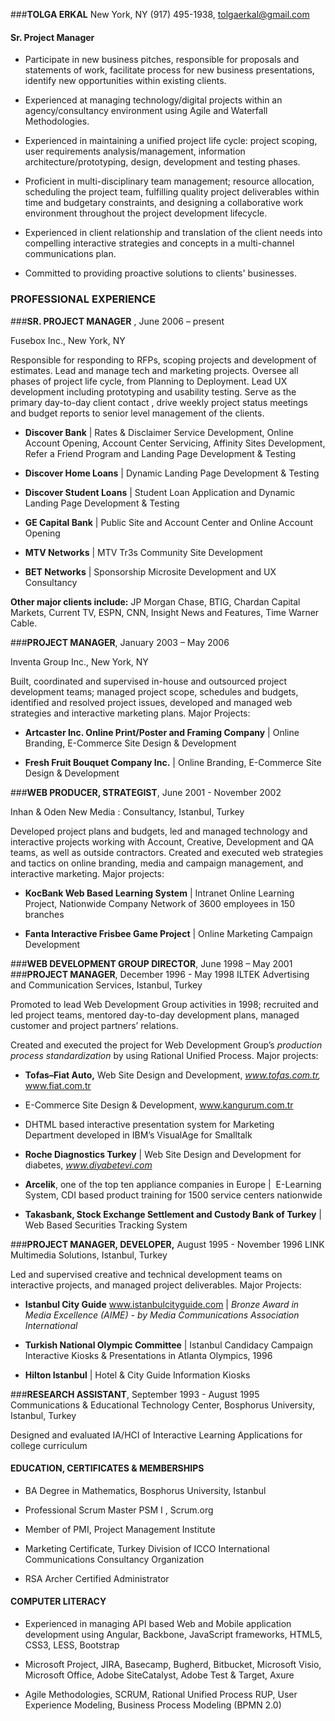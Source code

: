 ###**TOLGA ERKAL**
New York, NY
(917) 495-1938, [tolgaerkal@gmail.com](mailto:tolgaerkal@gmail.com) 

#### **Sr. Project Manager** 

* Participate in new business pitches, responsible for proposals and statements of work, facilitate process for new business presentations, identify new opportunities within existing clients.

* Experienced at managing technology/digital projects within an agency/consultancy environment using Agile and Waterfall Methodologies.

* Experienced in maintaining a unified project life cycle: project scoping, user requirements analysis/management, information architecture/prototyping, design, development and testing phases.

* Proficient in multi-disciplinary team management; resource allocation, scheduling the project team, fulfilling quality project deliverables within time and budgetary constraints, and designing a collaborative work environment throughout the project development lifecycle.

* Experienced in client relationship and translation of the client needs into compelling interactive strategies and concepts in a multi-channel communications plan.

* Committed to providing proactive solutions to clients' businesses.

### **PROFESSIONAL EXPERIENCE**


###**SR. PROJECT MANAGER** , June 2006 – present

Fusebox Inc., New York, NY

Responsible for responding to RFPs, scoping projects and development of estimates. Lead and manage tech and marketing projects. Oversee all phases of project life cycle, from Planning to Deployment. Lead UX development including prototyping and usability testing. Serve as the primary day-to-day client contact , drive weekly project status meetings and budget reports to senior level management of the clients.

* **Discover Bank** | Rates & Disclaimer Service Development, Online Account Opening, Account Center Servicing, Affinity Sites Development, Refer a Friend Program and Landing Page Development & Testing

* **Discover Home Loans** | Dynamic Landing Page Development & Testing

* **Discover Student Loans** | Student Loan Application and Dynamic Landing Page Development & Testing

* **GE Capital Bank** | Public Site and Account Center and Online Account Opening 

* **MTV Networks** | MTV Tr3s Community Site Development

* **BET Networks** | Sponsorship Microsite Development and UX Consultancy

**Other major clients include:** JP Morgan Chase, BTIG, Chardan Capital Markets, Current TV, ESPN, CNN, Insight News and Features, Time Warner Cable.



###**PROJECT MANAGER**, January 2003 – May 2006

Inventa Group Inc., New York, NY

Built, coordinated and supervised in-house and outsourced project development teams; managed project scope, schedules and budgets, identified and resolved project issues, developed and managed web strategies and interactive marketing plans. Major Projects:


* **Artcaster Inc. Online Print/Poster and Framing Company** | Online Branding,
E-Commerce Site Design & Development

* **Fresh Fruit Bouquet Company Inc.** | Online Branding, E-Commerce Site Design & Development



###**WEB PRODUCER, STRATEGIST**, June 2001 - November 2002

Inhan & Oden New Media : Consultancy, Istanbul, Turkey

Developed project plans and budgets, led and managed technology and interactive projects working with Account, Creative, Development and QA teams, as well as outside contractors. Created and executed web strategies and tactics on online branding, media and campaign management, and interactive marketing. Major projects:

* **KocBank Web Based Learning System** | Intranet Online Learning Project, Nationwide Company Network of 3600 employees in 150 branches

* **Fanta Interactive Frisbee Game Project** | Online Marketing Campaign Development



###**WEB DEVELOPMENT GROUP DIRECTOR**, June 1998 – May 2001
###**PROJECT MANAGER**, December 1996 - May 1998
ILTEK Advertising and Communication Services, Istanbul, Turkey

Promoted to lead Web Development Group activities in 1998; recruited and led project teams, mentored day-to-day development plans, managed customer and project partners’ relations.

Created and executed the project for Web Development Group’s *production process standardization* by using Rational Unified Process. Major projects:

* **Tofas–Fiat Auto,** Web Site Design and Development, *www.tofas.com.tr,* www.fiat.com.tr

* E-Commerce Site Design & Development, www.kangurum.com.tr

* DHTML based interactive presentation system for Marketing Department developed in IBM’s VisualAge for Smalltalk

* **Roche Diagnostics Turkey** | Web Site Design and Development for diabetes, *www.diyabetevi.com*

* **Arcelik**, one of the top ten appliance companies in Europe |  E-Learning System, CDI based product training for 1500 service centers nationwide

* **Takasbank, Stock Exchange Settlement and Custody Bank of Turkey** | Web Based Securities Tracking System



###**PROJECT MANAGER, DEVELOPER,** August 1995 - November 1996
LINK Multimedia Solutions, Istanbul, Turkey

Led and supervised creative and technical development teams on interactive projects, and managed project deliverables. Major Projects:

* **Istanbul City Guide** www.istanbulcityguide.com | *Bronze Award in Media Excellence (AIME) - by Media Communications Association International*

* **Turkish National Olympic Committee** | Istanbul Candidacy Campaign Interactive Kiosks & Presentations in Atlanta Olympics, 1996

* **Hilton Istanbul** | Hotel & City Guide Information Kiosks


###**RESEARCH ASSISTANT**, September 1993 - August 1995
Communications & Educational Technology Center, Bosphorus University, Istanbul, Turkey

Designed and evaluated IA/HCI of Interactive Learning Applications for college curriculum



#### **EDUCATION, CERTIFICATES & MEMBERSHIPS**

* BA Degree in Mathematics, Bosphorus University, Istanbul

* Professional Scrum Master PSM I , Scrum.org

* Member of PMI, Project Management Institute

* Marketing Certificate, Turkey Division of ICCO International Communications Consultancy Organization

* RSA Archer Certified Administrator



#### **COMPUTER LITERACY**

* Experienced in managing API based Web and Mobile  application development using Angular, Backbone, JavaScript frameworks, HTML5,  CSS3, LESS, Bootstrap 

* Microsoft Project, JIRA, Basecamp, Bugherd, Bitbucket, Microsoft Visio, Microsoft Office, Adobe SiteCatalyst, Adobe Test & Target, Axure

* Agile Methodologies, SCRUM, Rational Unified Process RUP, User Experience Modeling, Business Process Modeling (BPMN 2.0)

